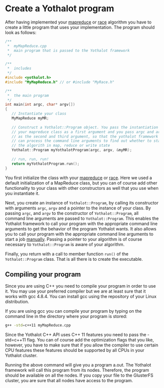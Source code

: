 # Create a Yothalot program

After having implemented your [mapreduce](copernica-docs:Yothalot/cpp-mapreduce "MapReduce")
or [race](copernica-docs:Yothalot/cpp-race "Race") algorithm you have to create a little 
program that uses your implementation. The program should look as follows:


```cpp
/**
 *  myMapReduce.cpp
 *  main program that is passed to the Yothalot framework
 */

/**
 *  includes
 */
#include <yothalot.h>
#include "MyMapReduce.h" // or #include "MyRace.h"

/**
 *  the main program
 */
int main(int argc, char* argv[])
{
   // Instantiate your class
   MyMapReduce myMR;
   
   // Construct a Yothalot::Program object. You pass the instantiation of
   // your mapreduce class as a first argument and you pass argc and argv
   // as the second and third argument, so that the yothalot framework
   // can process the command line arguments to find out whether to start
   // the algorith in map, reduce or write state
   Yothalot::Program myYothalotProgram(argc, argv, &myMR);
   
   // run, run, run!
   return myYothalotProgram.run();
}
```
You first initialize the class with your [mapreduce](copernica-docs:Yothalot/cpp-mapreduce "MapReduce")
or [race](copernica-docs:Yothalot/cpp-race "Race"). Here we used a default
initialization of a MapReduce class, but you can of course add other
functionality to your class with other constructors as well that you 
use when you instantiate it.

Next, you create an instance of `Yothalot::Program`, by calling its constructor
with arguments `argc`, `argv` and a pointer to the instance of your class. 
By passing `argc`, and `argv` to the constructor of `Yothalot::Program`,
all command line arguments are passed to `Yothalot::Program`. This enables
the Yothalot framework to call your program with the appropriate command
line arguments to get the behavior of the program Yothalot wants. It also
allows you to call your program with the appropriate command line arguments
to start a job [manually](copernica-docs:Yothalot/cpp-manual "Manual"). Passing
a pointer to your algorithm is of course necessary to `Yothalot::Program`
is aware of your algorithm.

Finally, you return with a call to member function `run()` of the `Yothalot::Program`
class. That is all there is to create the executable. 


## Compiling your program

Since you are using C++ you need to compile your program in order to use
it. You may use your preferred compiler but we are at least sure that it
works with gcc 4.8.4. You can install gcc using the repository of your Linux
distribution.

If you are using gcc you can compile your program by typing on the command
line in the directory where your program is stored:

```bash
g++ -std=c++11 myMapReduce.cpp
```

Since the Yothalot C++ API uses C++ 11 features you need to pass the -std=c++11
flag. You can of course add the optimization flags that you like, however, you
have to make sure that if you allow the compiler to use certain CPU features
these features should be supported by all CPUs in your Yothalot cluster.

Running the above command will give you a program a.out. The Yothalot
framework will call this program from its nodes. Therefore, the program
should be available on all the nodes. If you copy your file to the GlusterFS
cluster, you are sure that all nodes have access to the program.
